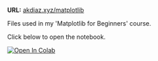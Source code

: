 **URL:** [akdiaz.xyz/matplotlib](http://akdiaz.xyz/matplotlib)

Files used in my 'Matplotlib for Beginners' course.

Click below to open the notebook.

[![Open In Colab](https://colab.research.google.com/assets/colab-badge.svg)](https://colab.research.google.com/github/akdiaz/Matplotlib_Beginners/blob/main/Matplotlib_for_Beginners.ipynb)
